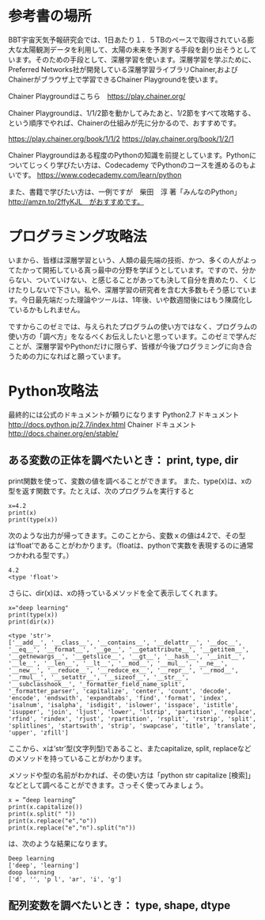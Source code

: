 # 参考書の場所
BBT宇宙天気予報研究会では、1日あたり１．５TBのペースで取得されている膨大な太陽観測データを利用して、太陽の未来を予測する手段を創り出そうとしています。そのための手段として、深層学習を使います。深層学習を学ぶために、Preferred Networks社が開発している深層学習ライブラリChainer,およびChainerがブラウザ上で学習できるChainer Playgroundを使います。


Chainer Playgroundはこちら　https://play.chainer.org/


Chainer Playgroundは、1/1/2節を動かしてみたあと、1/2節をすべて攻略する、という順序でやれば、Chainerの仕組みが先に分かるので、おすすめです。


https://play.chainer.org/book/1/1/2
https://play.chainer.org/book/1/2/1


Chainer Playgroundはある程度のPythonの知識を前提としています。Pythonについてじっくり学びたい方は、Codecademy でPythonのコースを進めるのもよいです。 https://www.codecademy.com/learn/python


また、書籍で学びたい方は、一例ですが　柴田　淳 著「みんなのPython」　http://amzn.to/2ffyKJL　がおすすめです。




# プログラミング攻略法


いまから、皆様は深層学習という、人類の最先端の技術、かつ、多くの人がよってたかって開拓している真っ最中の分野を学ぼうとしています。ですので、分からない、ついていけない、と感じることがあっても決して自分を責めたり、くじけたりしないで下さい。私や、深層学習の研究者を含む大多数もそう感じています。今日最先端だった理論やツールは、1年後、いや数週間後にはもう陳腐化しているかもしれません。


ですからこのゼミでは、与えられたプログラムの使い方ではなく、プログラムの使い方の「調べ方」をなるべくお伝えしたいと思っています。このゼミで学んだことが、深層学習やPythonだけに限らず、皆様が今後プログラミングに向き合うための力になればと願っています。




# Python攻略法
最終的には公式のドキュメントが頼りになります
Python2.7 ドキュメント http://docs.python.jp/2.7/index.html
Chainer ドキュメント　http://docs.chainer.org/en/stable/


## ある変数の正体を調べたいとき： print, type, dir


print関数を使って、変数の値を調べることができます。
また、type(x)は、xの型を返す関数です。たとえば、次のプログラムを実行すると

```
x=4.2
print(x)
print(type(x))
```

次のような出力が帰ってきます。このことから、変数ｘの値は4.2で、その型は’float’であることがわかります。（floatは、pythonで実数を表現するのに通常つかわれる型です。）

```
4.2
<type 'float'>
```



さらに、dir(x)は、xの持っているメソッドを全て表示してくれます。

```
x="deep learning"
print(type(x))
print(dir(x))
```




```
<type 'str'>
['__add__', '__class__', '__contains__', '__delattr__', '__doc__', '__eq__', '__format__', '__ge__', '__getattribute__', '__getitem__', '__getnewargs__', '__getslice__', '__gt__', '__hash__', '__init__', '__le__', '__len__', '__lt__', '__mod__', '__mul__', '__ne__', '__new__', '__reduce__', '__reduce_ex__', '__repr__', '__rmod__', '__rmul__', '__setattr__', '__sizeof__', '__str__', '__subclasshook__', '_formatter_field_name_split', '_formatter_parser', 'capitalize', 'center', 'count', 'decode', 'encode', 'endswith', 'expandtabs', 'find', 'format', 'index', 'isalnum', 'isalpha', 'isdigit', 'islower', 'isspace', 'istitle', 'isupper', 'join', 'ljust', 'lower', 'lstrip', 'partition', 'replace', 'rfind', 'rindex', 'rjust', 'rpartition', 'rsplit', 'rstrip', 'split', 'splitlines', 'startswith', 'strip', 'swapcase', 'title', 'translate', 'upper', 'zfill']
```

ここから、xは’str’型(文字列型)であること、またcapitalize, split, replaceなどのメソッドを持っていることがわかります。


メソッドや型の名前がわかれば、その使い方は「python str capitalize [検索]」などとして調べることができます。さっそく使ってみましょう。

```
x = ”deep learning”
print(x.capitalize())
print(x.split(" "))
print(x.replace("e","o"))
print(x.replace("e","n").split("n"))
```

は、次のような結果になります。

```
Deep learning
['deep', 'learning']
doop loarning
['d', '', 'p l', 'ar', 'i', 'g']
```

## 配列変数を調べたいとき： type, shape, dtype


